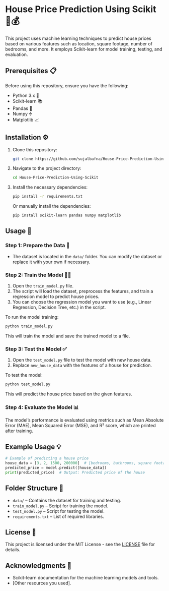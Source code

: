 # House Price Prediction Using Scikit 🏡💰

This project uses machine learning techniques to predict house prices based on various features such as location, square footage, number of bedrooms, and more. It employs Scikit-learn for model training, testing, and evaluation. 

## Prerequisites 📋

Before using this repository, ensure you have the following:

- Python 3.x 🐍
- Scikit-learn 📚
- Pandas 🍑
- Numpy ➗
- Matplotlib 📈

## Installation ⚙️

1. Clone this repository:

   ```bash
   git clone https://github.com/sujalbafna/House-Price-Prediction-Using-Scikit.git
   ```

2. Navigate to the project directory:

   ```bash
   cd House-Price-Prediction-Using-Scikit
   ```

3. Install the necessary dependencies:

   ```bash
   pip install -r requirements.txt
   ```

   Or manually install the dependencies:

   ```bash
   pip install scikit-learn pandas numpy matplotlib
   ```

## Usage 🚀

### Step 1: Prepare the Data 📂

- The dataset is located in the `data/` folder. You can modify the dataset or replace it with your own if necessary.

### Step 2: Train the Model 🧑‍🏫

1. Open the `train_model.py` file.
2. The script will load the dataset, preprocess the features, and train a regression model to predict house prices.
3. You can choose the regression model you want to use (e.g., Linear Regression, Decision Tree, etc.) in the script.

To run the model training:

```bash
python train_model.py
```

This will train the model and save the trained model to a file.

### Step 3: Test the Model ✅

1. Open the `test_model.py` file to test the model with new house data.
2. Replace `new_house_data` with the features of a house for prediction.

To test the model:

```bash
python test_model.py
```

This will predict the house price based on the given features.

### Step 4: Evaluate the Model 📊

The model’s performance is evaluated using metrics such as Mean Absolute Error (MAE), Mean Squared Error (MSE), and R² score, which are printed after training.

## Example Usage 💡

```python
# Example of predicting a house price
house_data = [3, 2, 1500, 200000]  # [bedrooms, bathrooms, square footage, location_index]
predicted_price = model.predict([house_data])
print(predicted_price)  # Output: Predicted price of the house
```

## Folder Structure 📂

- `data/` – Contains the dataset for training and testing.
- `train_model.py` – Script for training the model.
- `test_model.py` – Script for testing the model.
- `requirements.txt` – List of required libraries.

## License 📝

This project is licensed under the MIT License - see the [LICENSE](LICENSE) file for details.

## Acknowledgments 🙏

- Scikit-learn documentation for the machine learning models and tools.
- [Other resources you used].
```
